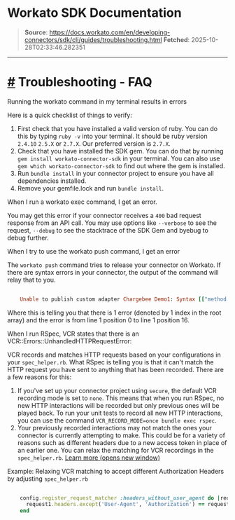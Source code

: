 # Workato SDK Documentation

> **Source**: https://docs.workato.com/en/developing-connectors/sdk/cli/guides/troubleshooting.html
> **Fetched**: 2025-10-28T02:33:46.282351

---

# [#](<#troubleshooting-faq>) Troubleshooting - FAQ

Running the workato command in my terminal results in errors

Here is a quick checklist of things to verify:

  1. First check that you have installed a valid version of ruby. You can do this by typing `ruby -v` into your terminal. It should be ruby version `2.4.10` `2.5.X` or `2.7.X`. Our preferred version is `2.7.X`.
  2. Check that you have installed the SDK gem. You can do that by running `gem install workato-connector-sdk` in your terminal. You can also use `gem which workato-connector-sdk` to find out where the gem is installed.
  3. Run `bundle install` in your connector project to ensure you have all dependencies installed.
  4. Remove your gemfile.lock and run `bundle install`.

When I run a workato exec command, I get an error.

You may get this error if your connector receives a `400` bad request response from an API call. You may use options like `--verbose` to see the request, `--debug` to see the stacktrace of the SDK Gem and byebug to debug further.

When I try to use the workato push command, I get an error

The `workato push` command tries to release your connector on Workato. If there are syntax errors in your connector, the output of the command will relay that to you.
```ruby
 
    Unable to publish custom adapter Chargebee Demo1: Syntax [["method require not allowed", 1, 0, 1, 16]] and Publish Can not publish adapter with code errors


```

Where this is telling you that there is 1 error (denoted by 1 index in the root array) and the error is from line 1 position 0 to line 1 position 16.

When I run RSpec, VCR states that there is an VCR::Errors::UnhandledHTTPRequestError:

VCR records and matches HTTP requests based on your configurations in your `spec_helper.rb`. What RSpec is telling you is that it can't match the HTTP request you have sent to anything that has been recorded. There are a few reasons for this:

  1. If you've set up your connector project using `secure`, the default VCR recording mode is set to `none`. This means that when you run RSpec, no new HTTP interactions will be recorded but only previous ones will be played back. To run your unit tests to record all new HTTP interactions, you can use the command `VCR_RECORD_MODE=once bundle exec rspec`.
  2. Your previously recorded interactions may not match the ones your connector is currently attempting to make. This could be for a variety of reasons such as different headers due to a new access token in place of an earlier one. You can relax the matching for VCR recordings in the `spec_helper.rb`. [Learn more (opens new window)](<https://relishapp.com/vcr/vcr/v/1-6-0/docs/cassettes/request-matching>)

Example: Relaxing VCR matching to accept different Authorization Headers by adjusting `spec_helper.rb`
```ruby
 
    config.register_request_matcher :headers_without_user_agent do |request1, request2|
      request1.headers.except('User-Agent', 'Authorization') == request2.headers.except('User-Agent', 'Authorization')
    end


```
